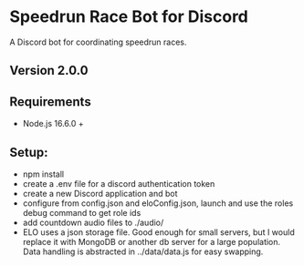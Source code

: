 # Speedrun Race Bot for Discord
A Discord bot for coordinating speedrun races.

## Version 2.0.0

## Requirements
* Node.js 16.6.0 +

## Setup:
* npm install
* create a .env file for a discord authentication token
* create a new Discord application and bot
* configure from config.json and eloConfig.json, launch and use the roles debug command to get role ids
* add countdown audio files to ./audio/
* ELO uses a json storage file. Good enough for small servers, but I would replace it with MongoDB or another db server for a large population. Data handling is abstracted in ../data/data.js for easy swapping.